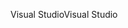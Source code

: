 <span data-ttu-id="e4252-101">Visual Studio</span><span class="sxs-lookup"><span data-stu-id="e4252-101">Visual Studio</span></span>